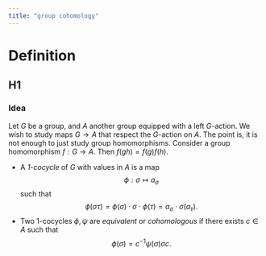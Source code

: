 ```yaml
---
title: "group cohomology"
---
```


# Definition
## H1
### Idea
Let $G$ be a group, and $A$ another group equipped with a left $G$-action. We wish to study maps $G\to A$ that respect the $G$-action on $A$. The point is, it is not enough to just study group homomorphisms. Consider a group homomorphism $f:G\to A$. Then $f(gh)=f(g)f(h)$. 


- A *1-cocycle* of $G$ with values in $A$ is a map $$\phi:\sigma\mapsto a_\sigma$$ such that $$\phi(\sigma\tau)=\phi(\sigma)\cdot\sigma\cdot\phi(\tau)=a_\sigma\cdot\sigma(a_\tau).$$
- Two 1-cocycles $\phi,\psi$ are *equivalent* or *cohomologous* if there exists $c\in A$ such that $$\phi(\sigma)=c^{-1}\psi(\sigma)\sigma c.$$ 
